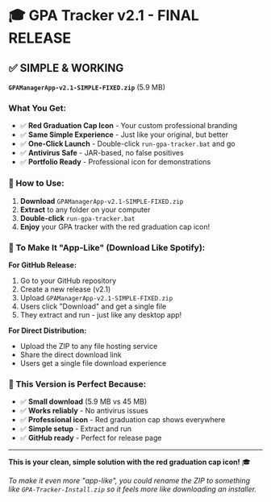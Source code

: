# 🎓 GPA Tracker v2.1 - FINAL RELEASE

## ✅ **SIMPLE & WORKING** 
**`GPAManagerApp-v2.1-SIMPLE-FIXED.zip`** (5.9 MB)

### What You Get:
- ✅ **Red Graduation Cap Icon** - Your custom professional branding  
- ✅ **Same Simple Experience** - Just like your original, but better
- ✅ **One-Click Launch** - Double-click `run-gpa-tracker.bat` and go
- ✅ **Antivirus Safe** - JAR-based, no false positives
- ✅ **Portfolio Ready** - Professional icon for demonstrations

### 🚀 How to Use:
1. **Download** `GPAManagerApp-v2.1-SIMPLE-FIXED.zip`
2. **Extract** to any folder on your computer
3. **Double-click** `run-gpa-tracker.bat` 
4. **Enjoy** your GPA tracker with the red graduation cap icon!

### 📱 To Make It "App-Like" (Download Like Spotify):
**For GitHub Release:**
1. Go to your GitHub repository
2. Create a new release (v2.1)
3. Upload `GPAManagerApp-v2.1-SIMPLE-FIXED.zip` 
4. Users click "Download" and get a single file
5. They extract and run - just like any desktop app!

**For Direct Distribution:**
- Upload the ZIP to any file hosting service
- Share the direct download link
- Users get a single file download experience

### 🎯 This Version is Perfect Because:
- ✅ **Small download** (5.9 MB vs 45 MB)
- ✅ **Works reliably** - No antivirus issues
- ✅ **Professional icon** - Red graduation cap shows everywhere
- ✅ **Simple setup** - Extract and run
- ✅ **GitHub ready** - Perfect for release page

---

**This is your clean, simple solution with the red graduation cap icon!** 🎓

*To make it even more "app-like", you could rename the ZIP to something like `GPA-Tracker-Install.zip` so it feels more like downloading an installer.*